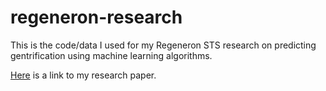 # regeneron-research
This is the code/data I used for my Regeneron STS research on predicting gentrification using machine learning algorithms.

<a href="https://docs.google.com/document/d/12mm2vu4bbzTuNg5e0kzJ8ol1lGLm2zOlNskNRQtOeEY/edit?usp=sharing">Here</a> is a link to my research paper.
